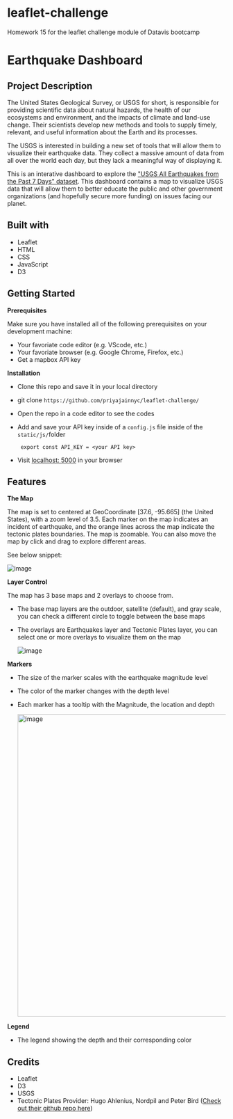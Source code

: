 # leaflet-challenge
Homework 15 for the leaflet challenge module of Datavis bootcamp

# Earthquake Dashboard

## Project Description
  The United States Geological Survey, or USGS for short, is responsible for providing scientific data about natural hazards, the health of our ecosystems and environment, and the impacts of climate and land-use change. Their scientists develop new methods and tools to supply timely, relevant, and useful information about the Earth and its processes.

  The USGS is interested in building a new set of tools that will allow them to visualize their earthquake data. They collect a massive amount of data from all over the world each day, but they lack a meaningful way of displaying it. 

This is an interative dashboard to explore the ["USGS All Earthquakes from the Past 7 Days" dataset](https://earthquake.usgs.gov/earthquakes/feed/v1.0/summary/all_week.geojson). This dashboard contains a map to visualize USGS data that will allow them to better educate the public and other government organizations (and hopefully secure more funding) on issues facing our planet.

## Built with
- Leaflet 
- HTML
- CSS
- JavaScript
- D3

## Getting Started 
**Prerequisites**

Make sure you have installed all of the following prerequisites on your development machine:
- Your favoriate code editor (e.g. VScode, etc.)
- Your favoriate browser (e.g. Google Chrome, Firefox, etc.)
- Get a mapbox API key 

**Installation**
- Clone this repo and save it in your local directory
- git clone `https://github.com/priyajainnyc/leaflet-challenge/`
- Open the repo in a code editor to see the codes
- Add and save your API key inside of a `config.js` file inside of the `static/js/`folder

  ` export const API_KEY = <your API key>` 

- Visit [localhost: 5000](https://priyajainnyc.github.io/leaflet-challenge/) in your browser

## Features
**The Map**

  The map is set to centered at GeoCoordinate [37.6, -95.665] (the United States), with a zoom level of 3.5. Each marker on the map indicates an incident of earthquake, and the orange lines across the map indicate the tectonic plates boundaries. The map is zoomable. You can also move the map by click and drag to explore different areas. 

See below snippet:

  ![image](https://github.com/priyajainnyc/leaflet-challenge/assets/124069684/d7a559e4-4246-4202-b99c-8156ccc86f23)
  
**Layer Control**

The map has 3 base maps and 2 overlays to choose from. 
- The base map layers are the outdoor, satellite (default), and gray scale, you can check a different circle to toggle between the base maps
- The overlays are Earthquakes layer and Tectonic Plates layer, you can select one or more overlays to visualize them on the map

  ![image](https://github.com/priyajainnyc/leaflet-challenge/assets/124069684/0dbe68ad-828f-4057-9f98-8fb649293c0b)


**Markers**

  - The size of the marker scales with the earthquake magnitude level 
  - The color of the marker changes with the depth level
  - Each marker has a tooltip with the Magnitude, the location and depth

    <img width="695" alt="image" src="https://user-images.githubusercontent.com/120543690/229031857-a356e461-e4d4-4b0b-90d8-6207f652f369.png">

  
**Legend**

  - The legend showing the depth and their corresponding color
  
## Credits
- Leaflet 
- D3
- USGS
- Tectonic Plates Provider: Hugo Ahlenius, Nordpil and Peter Bird ([Check out their github repo here](https://github.com/fraxen/tectonicplates))
